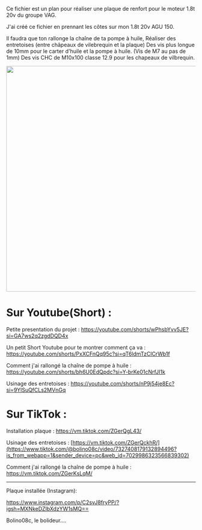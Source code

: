 Ce fichier est un plan pour réaliser une plaque de renfort pour le moteur 1.8t 20v du groupe VAG.

J'ai créé ce fichier en prennant les côtes sur mon 1.8t 20v AGU 150.

Il faudra que ton rallonge la chaîne de ta pompe à huile, 
Réaliser des entretoises (entre châpeaux de vilebrequin et la plaque)
Des vis plus longue de 10mm pour le carter d'huile et la pompe à huile. (Vis de M7 au pas de 1mm)
Des vis CHC de M10x100 classe 12.9 pour les chapeaux de vilbrequin.

<img src="https://github.com/Bolino08C/Renfortbloc1820vt/blob/main/3D%20Plaque%20renfort%20bloc%201.8%2020vt.png" width="600" />

Sur Youtube(Short) :
=============

Petite presentation du projet :
https://youtube.com/shorts/wPhsbYvv5JE?si=GA7ws2q2zgdDQD4x

Un petit Short Youtube pour te montrer comment ça va : 
https://youtube.com/shorts/PxXCFnQq95c?si=qT6ldmTzClCrWb1f

Comment j'ai rallongé la chaîne de pompe à huile :
https://youtube.com/shorts/bh6U0EdQpdc?si=Y-brKe01cNrfJI1k

Usinage des entretoises :
https://youtube.com/shorts/nP9j54je8Ec?si=9YlSuQfCLs2MVnGq

Sur TikTok : 
============

Installation plaque :
https://vm.tiktok.com/ZGerQgL43/

Usinage des entretoises :
[https://vm.tiktok.com/ZGerQckhR/](https://www.tiktok.com/@bolino08c/video/7327408179132894496?is_from_webapp=1&sender_device=pc&web_id=7029986323566839302)

Comment j'ai rallongé la chaîne de pompe à huile :
https://vm.tiktok.com/ZGerKsLqM/

-------

Plaque installée (Instagram):

https://www.instagram.com/p/C2svJ8fryPP/?igsh=MXNkeDZlbXdzYW1sMQ==

 
Bolino08c, le bolideur....

